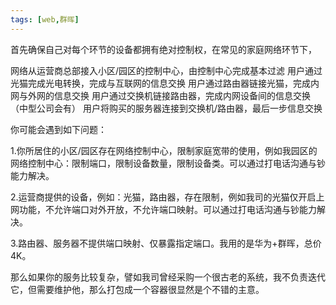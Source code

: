 ```yaml
---
tags: [web,群晖]
---
```


首先确保自己对每个环节的设备都拥有绝对控制权，在常见的家庭网络环节下，

网络从运营商总部接入小区/园区的控制中心，由控制中心完成基本过滤
用户通过光猫完成光电转换，完成与互联网的信息交换
用户通过路由器链接光猫，完成内网与外网的信息交换
用户通过交换机链接路由器，完成内网设备间的信息交换（中型公司会有）
用户将购买的服务器连接到交换机/路由器，最后一步信息交换

你可能会遇到如下问题：

1.你所居住的小区/园区存在网络控制中心，限制家庭宽带的使用，例如我园区的网络控制中心：限制端口，限制设备数量，限制设备类。可以通过打电话沟通与钞能力解决。

2.运营商提供的设备，例如：光猫，路由器，存在限制，例如我司的光猫仅开启上网功能，不允许端口对外开放，不允许端口映射。可以通过打电话沟通与钞能力解决。

3.路由器、服务器不提供端口映射、仅暴露指定端口。我用的是华为+群晖，总价4K。

那么如果你的服务比较复杂，譬如我司曾经采购一个很古老的系统，我不负责迭代它，但需要维护他，那么打包成一个容器很显然是个不错的主意。
